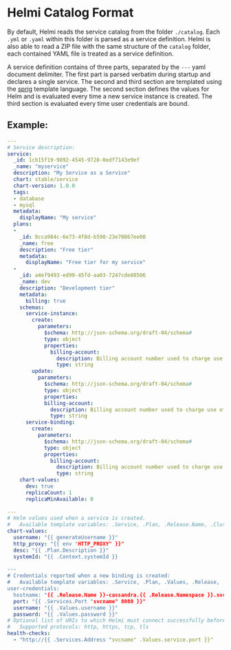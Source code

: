 # Helmi Catalog Format

By default, Helmi reads the service catalog from the folder `./catalog`. Each
`.yml` or `.yaml` within this folder is parsed as a service definition. Helmi
is also able to read a ZIP file with the same structure of the `catalog` folder,
each contained YAML file is treated as a service definition.

A service definition contains of three parts, separated by the `---` yaml
document delimiter. The first part is parsed verbatim during startup and
declares a single service. The second and third section are templated using
the [sprig](https://masterminds.github.io/sprig/) template language. The second
section defines the values for Helm and is evaluated every time a new service
instance is created. The third section is evaluated every time user credentials
are bound.

## Example:

```yaml
---
# Service description:
service:
  _id: 1cb15f19-9892-4545-9728-0edf7143e9ef
  _name: "myservice"
  description: "My Service as a Service"
  chart: stable/service
  chart-version: 1.0.0
  tags:
  - database
  - mysql
  metadata:
    displayName: "My service"
  plans:
  -
    _id: 8cca984c-6e73-4f8d-b590-23e70867ee00
    _name: free
    description: "Free tier"
    metadata:
      displayName: "Free tier for my service"
  -
    _id: a4ef9493-ed99-45fd-aa03-7247cde88506
    _name: dev
    description: "Development tier"
    metadata:
      billing: true
    schemas:
      service-instance:
        create:
          parameters:
            $schema: http://json-schema.org/draft-04/schema#
            type: object
            properties:
              billing-account:
                description: Billing account number used to charge use of shared fake server.
                type: string
        update:
          parameters:
            $schema: http://json-schema.org/draft-04/schema#
            type: object
            properties:
            billing-account:
              description: Billing account number used to charge use of shared fake server.
              type: string
      service-binding:
        create:
          parameters:
            $schema: http://json-schema.org/draft-04/schema#
            type: object
            properties:
              billing-account:
                description: Billing account number used to charge use of shared fake server.
                type: string
    chart-values:
      dev: true
      replicaCount: 1
      replicaMinAvailable: 0
      
---
# Helm values used when a service is created.
#   Available template variables: .Service, .Plan, .Release.Name, .Cluster, .Parameters, .Context
chart-values:
  username: "{{ generateUsername }}"
  http_proxy: "{{ env "HTTP_PROXY" }}"
  desc: "{{ .Plan.Description }}"
  systemId: "{{ .Context.systemId }}
  
---
# Credentials reported when a new binding is created:
#   Available template variables: .Service, .Plan, .Values, .Release, .Cluster
user-credentials:
  hostname: "{{ .Release.Name }}-cassandra.{{ .Release.Namespace }}.svc.cluster.local"
  port: "{{ .Services.Port "svcname" 8080 }}"
  username: "{{ .Values.username }}"
  password: "{{ .Values.password }}"
# Optional list of URIs to which Helmi must connect successfully before a service is reported ready:
#   Supported protocols: http, https, tcp, tls
health-checks:
  - "http://{{ .Services.Address "svcname" .Values.service.port }}"
```
